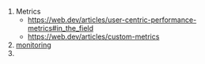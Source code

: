 1. Metrics
   * https://web.dev/articles/user-centric-performance-metrics#in_the_field
   * https://web.dev/articles/custom-metrics
2. [monitoring](../monitoring/index.md)
3. 